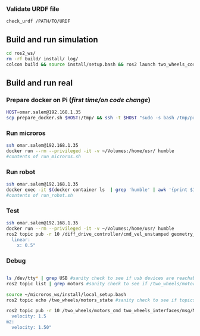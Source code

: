 ### Validate URDF file

```check_urdf /PATH/TO/URDF```

## Build and run simulation

```bash
cd ros2_ws/
rm -rf build/ install/ log/
colcon build && source install/setup.bash && ros2 launch two_wheels_core sim_two_wheels.launch.py
````

## Build and run real

[//]: # (### Log into on Pi)

[//]: # (```bash)

[//]: # (ssh omar.salem@192.168.1.35)

[//]: # (```)

### Prepare docker on Pi (_first time/on code change_)
```bash
HOST=omar.salem@192.168.1.35
scp prepare_docker.sh $HOST:/tmp/ && ssh -t $HOST "sudo -s bash /tmp/prepare_docker.sh"
```

### Run microros

```bash
ssh omar.salem@192.168.1.35
docker run --rm --privileged -it -v ~/Volumes:/home/usr/ humble
#contents of run_microros.sh
```

### Run robot

```bash
ssh omar.salem@192.168.1.35
docker exec -it $(docker container ls  | grep 'humble' | awk '{print $1}') bash
#contents of run_robot.sh
```

### Test
```bash
ssh omar.salem@192.168.1.35
docker run --rm --privileged -it -v ~/Volumes:/home/usr/ humble
ros2 topic pub -r 10 /diff_drive_controller/cmd_vel_unstamped geometry_msgs/msg/Twist "
  linear:
    x: 0.5"

````

### Debug

```bash

ls /dev/tty* | grep USB #sanity check to see if usb devices are reachable
ros2 topic list | grep motors #sanity check to see if /two_wheels/motors_* topics exist

source ~/microros_ws/install/local_setup.bash
ros2 topic echo /two_wheels/motors_state #sanity check to see if topics emit

ros2 topic pub -r 10 /two_wheels/motors_cmd two_wheels_interfaces/msg/MotorsOdom "m1:
  velocity: 1.5
m2:
  velocity: 1.50"
````
